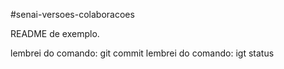 #senai-versoes-colaboracoes

README de exemplo.

lembrei do comando: git commit
lembrei do comando: igt status